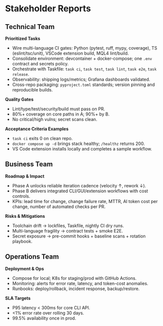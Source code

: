 # Stakeholder Reports

## Technical Team
**Prioritized Tasks**
- Wire multi-language CI gates: Python (pytest, ruff, mypy, coverage), TS (eslint/tsc/unit), VSCode extension build, MQL4 lint/build.
- Consolidate environment: devcontainer + docker-compose; one `.env` contract and secrets policy.
- Orchestrate with Taskfile: `task ci`, `task test`, `task lint`, `task e2e`, `task release`.
- Observability: shipping logs/metrics; Grafana dashboards validated.
- Cross-repo packaging: `pyproject.toml` standards; version pinning and reproducible builds.

**Quality Gates**
- Lint/type/test/security/build must pass on PR.
- 80%+ coverage on core paths in A; 90%+ by B.
- No critical/high vulns; secret scans clean.

**Acceptance Criteria Examples**
- `task ci` exits 0 on clean repo.
- `docker compose up -d` brings stack healthy; `/healthz` returns 200.
- VS Code extension installs locally and completes a sample workflow.

## Business Team
**Roadmap & Impact**
- Phase A unlocks reliable iteration cadence (velocity ↑, rework ↓).
- Phase B delivers integrated CLI/GUI/extension workflows with cost controls.
- KPIs: lead time for change, change failure rate, MTTR, AI token cost per change, number of automated checks per PR.

**Risks & Mitigations**
- Toolchain drift → lockfiles, Taskfile, nightly CI dry runs.
- Multi-language fragility → contract tests + smoke E2E.
- Secret exposure → pre-commit hooks + baseline scans + rotation playbook.

## Operations Team
**Deployment & Ops**
- Compose for local; K8s for staging/prod with GitHub Actions.
- Monitoring: alerts for error rate, latency, and token-cost anomalies.
- Runbooks: deploy/rollback, incident response, backup/restore.

**SLA Targets**
- P95 latency < 300ms for core CLI API.
- <1% error rate over rolling 30 days.
- 99.5% availability once in prod.
